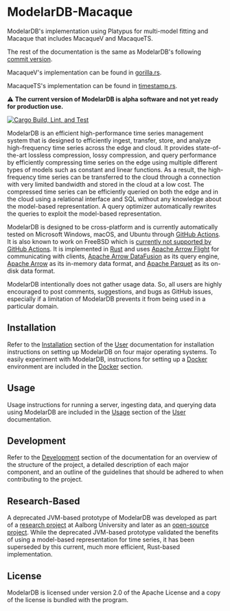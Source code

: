 # ModelarDB-Macaque
ModelarDB's implementation using Platypus for multi-model fitting and Macaque that includes MacaqueV and MacaqueTS.

The rest of the documentation is the same as ModelarDB's following [commit version](https://github.com/ModelarData/ModelarDB-RS/pull/287).

MacaqueV's implementation can be found in [gorilla.rs](./crates/modelardb_compression/src/models/gorilla.rs).

MacaqueTS's implementation can be found in [timestamp.rs](./crates/modelardb_compression/src/models/timestamps.rs).

:warning: **The current version of ModelarDB is alpha software and not yet ready for production use.**

[![Cargo Build, Lint, and Test](https://github.com/ModelarData/ModelarDB-RS/actions/workflows/cargo-build-lint-and-test.yml/badge.svg)](https://github.com/ModelarData/ModelarDB-RS/actions/workflows/cargo-build-lint-and-test.yml)

ModelarDB is an efficient high-performance time series management system that is designed to efficiently ingest,
transfer, store, and analyze high-frequency time series across the edge and cloud. It provides state-of-the-art
lossless compression, lossy compression, and query performance by efficiently compressing time series on the edge
using multiple different types of models such as constant and linear functions. As a result, the high-frequency time
series can be transferred to the cloud through a connection with very limited bandwidth and stored in the cloud at
a low cost. The compressed time series can be efficiently queried on both the edge and in the cloud using a relational
interface and SQL without any knowledge about the model-based representation. A query optimizer automatically rewrites
the queries to exploit the model-based representation.

ModelarDB is designed to be cross-platform and is currently automatically tested on Microsoft Windows, macOS, and Ubuntu
through [GitHub Actions](https://github.com/ModelarData/ModelarDB-RS/actions). It is also known to work on FreeBSD which
is [currently not supported by GitHub Actions](https://github.com/actions/runner/issues/385). It is implemented in
[Rust](https://www.rust-lang.org/) and uses [Apache Arrow Flight](https://github.com/apache/arrow-rs/tree/master/arrow-flight)
for communicating with clients, [Apache Arrow DataFusion](https://github.com/apache/arrow-datafusion) as its query
engine, [Apache Arrow](https://github.com/apache/arrow-rs) as its in-memory data format, and
[Apache Parquet](https://github.com/apache/arrow-rs/tree/master/parquet) as its on-disk data format.

ModelarDB intentionally does not gather usage data. So, all users are highly encouraged to post comments, suggestions,
and bugs as GitHub issues, especially if a limitation of ModelarDB prevents it from being used in a particular domain.

## Installation
Refer to the [Installation](docs/user/README.md#installation) section of the [User](docs/user/README.md) documentation
for installation instructions on setting up ModelarDB on four major operating systems. To easily experiment with
ModelarDB, instructions for setting up a [Docker](https://docs.docker.com/) environment are included in the
[Docker](docs/user/README.md#docker) section.

## Usage
Usage instructions for running a server, ingesting data, and querying data using ModelarDB are included in the
[Usage](docs/user/README.md#usage) section of the [User](docs/user/README.md) documentation.

## Development
Refer to the [Development](docs/dev/README.md) section of the documentation for an overview of the structure of the
project, a detailed description of each major component, and an outline of the guidelines that should be adhered
to when contributing to the project.

## Research-Based
A deprecated JVM-based prototype of ModelarDB was developed as part of a [research project](https://github.com/skejserjensen/ModelarDB)
at Aalborg University and later as an [open-source project](https://github.com/ModelarData/ModelarDB). While the
deprecated JVM-based prototype validated the benefits of using a model-based representation for time series, it
has been superseded by this current, much more efficient, Rust-based implementation.

## License
ModelarDB is licensed under version 2.0 of the Apache License and a copy of the
license is bundled with the program.
